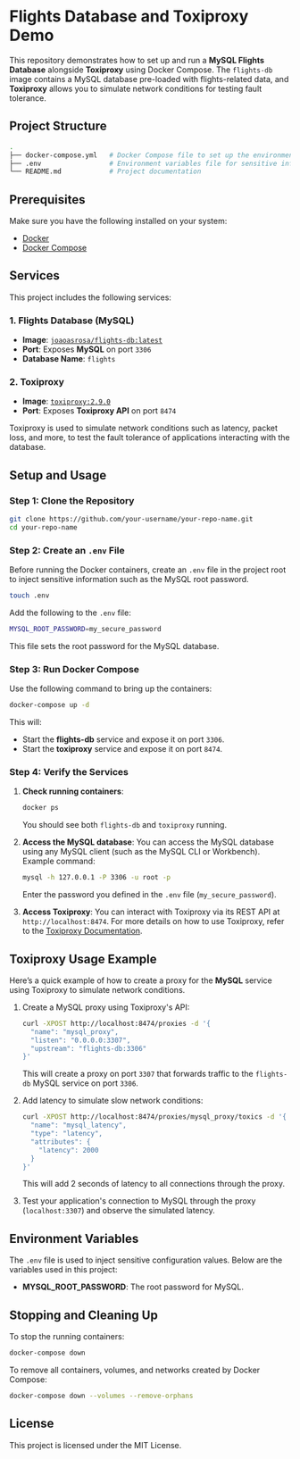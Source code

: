 # Flights Database and Toxiproxy Demo

This repository demonstrates how to set up and run a **MySQL Flights Database** alongside **Toxiproxy** using Docker Compose. The `flights-db` image contains a MySQL database pre-loaded with flights-related data, and **Toxiproxy** allows you to simulate network conditions for testing fault tolerance.

## Project Structure

```bash
.
├── docker-compose.yml   # Docker Compose file to set up the environment
├── .env                 # Environment variables file for sensitive information
└── README.md            # Project documentation
```

## Prerequisites

Make sure you have the following installed on your system:

- [Docker](https://docs.docker.com/get-docker/)
- [Docker Compose](https://docs.docker.com/compose/install/)

## Services

This project includes the following services:

### 1. Flights Database (MySQL)

- **Image**: [`joaoasrosa/flights-db:latest`](https://hub.docker.com/repository/docker/joaoasrosa/flights-db/general)
- **Port**: Exposes **MySQL** on port `3306`
- **Database Name**: `flights`

### 2. Toxiproxy

- **Image**: [`toxiproxy:2.9.0`](https://github.com/Shopify/toxiproxy/pkgs/container/toxiproxy)
- **Port**: Exposes **Toxiproxy API** on port `8474`

Toxiproxy is used to simulate network conditions such as latency, packet loss, and more, to test the fault tolerance of applications interacting with the database.

## Setup and Usage

### Step 1: Clone the Repository

```bash
git clone https://github.com/your-username/your-repo-name.git
cd your-repo-name
```

### Step 2: Create an `.env` File

Before running the Docker containers, create an `.env` file in the project root to inject sensitive information such as the MySQL root password.

```bash
touch .env
```

Add the following to the `.env` file:

```bash
MYSQL_ROOT_PASSWORD=my_secure_password
```

This file sets the root password for the MySQL database.

### Step 3: Run Docker Compose

Use the following command to bring up the containers:

```bash
docker-compose up -d
```

This will:
- Start the **flights-db** service and expose it on port `3306`.
- Start the **toxiproxy** service and expose it on port `8474`.

### Step 4: Verify the Services

1. **Check running containers**:
   
   ```bash
   docker ps
   ```

   You should see both `flights-db` and `toxiproxy` running.

2. **Access the MySQL database**:
   You can access the MySQL database using any MySQL client (such as the MySQL CLI or Workbench). Example command:

   ```bash
   mysql -h 127.0.0.1 -P 3306 -u root -p
   ```

   Enter the password you defined in the `.env` file (`my_secure_password`).

3. **Access Toxiproxy**:
   You can interact with Toxiproxy via its REST API at `http://localhost:8474`. For more details on how to use Toxiproxy, refer to the [Toxiproxy Documentation](https://github.com/Shopify/toxiproxy).

## Toxiproxy Usage Example

Here’s a quick example of how to create a proxy for the **MySQL** service using Toxiproxy to simulate network conditions.

1. Create a MySQL proxy using Toxiproxy's API:

   ```bash
   curl -XPOST http://localhost:8474/proxies -d '{
     "name": "mysql_proxy",
     "listen": "0.0.0.0:3307",
     "upstream": "flights-db:3306"
   }'
   ```

   This will create a proxy on port `3307` that forwards traffic to the `flights-db` MySQL service on port `3306`.

2. Add latency to simulate slow network conditions:

   ```bash
   curl -XPOST http://localhost:8474/proxies/mysql_proxy/toxics -d '{
     "name": "mysql_latency",
     "type": "latency",
     "attributes": {
       "latency": 2000
     }
   }'
   ```

   This will add 2 seconds of latency to all connections through the proxy.

3. Test your application's connection to MySQL through the proxy (`localhost:3307`) and observe the simulated latency.

## Environment Variables

The `.env` file is used to inject sensitive configuration values. Below are the variables used in this project:

- **MYSQL_ROOT_PASSWORD**: The root password for MySQL.

## Stopping and Cleaning Up

To stop the running containers:

```bash
docker-compose down
```

To remove all containers, volumes, and networks created by Docker Compose:

```bash
docker-compose down --volumes --remove-orphans
```

## License

This project is licensed under the MIT License.